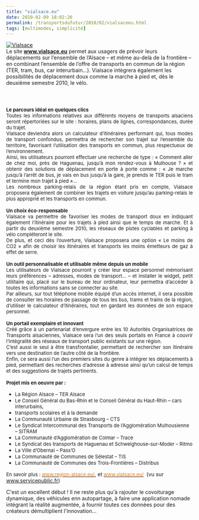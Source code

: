 ```yaml
---
title: "vialsace.eu"
date: 2010-02-09 18:02:26
permalink: /transportsdufutur/2010/02/vialsaceeu.html
tags: [multimodes, simplicité]
---
```


<p><a href="https://gabrielplassat.github.io/transportsdufutur/wp-content/uploads/sites/6/old/6a0120a66d2ad4970b0120a87c1c7e970b-pi.gif"><img alt="Vialsace" border="0" class="asset asset-image at-xid-6a0120a66d2ad4970b0120a87c1c7e970b " src="/wp-content/uploads/sites/6/old/6a0120a66d2ad4970b0120a87c1c7e970b-pi.gif" title="Vialsace" /></a> <br />Le site <strong><span style="text-decoration: underline"><a href="http://www.vialsace.eu" target="_blank">www.vialsace.eu</a></span></strong> permet aux usagers de prévoir leurs déplacements sur l’ensemble de l’Alsace – et même au-delà de la frontière – en combinant l’ensemble de l’offre de transports en commun de la région (TER, tram, bus, car interurbain…). Vialsace intègrera également les possibilités de déplacement doux comme la marche à pied et, dès le deuxième semestre 2010, le vélo.<br /></p> <h1></h1> <div><br /></div> <div align="justify" class="texte"><font size="2"><strong>Le parcours idéal en quelques clics<br /></strong></font></div> <div align="justify" class="texte"><font size="2">Toutes les informations relatives aux différents moyens de transports alsaciens seront répertoriées sur le site : horaires, plans de lignes, correspondances, durée du trajet. <br /></font></div> <div align="justify" class="texte"><font size="2">Vialsace deviendra alors un calculateur d’itinéraires performant qui, tous modes de transport confondus, permettra de rechercher son trajet sur l’ensemble du territoire, favorisant l’utilisation des transports en commun, plus respectueux de l’environnement.</font></div> <div align="justify" class="texte"><font size="2"></font></div>   <!--more-->  <div align="justify" class="texte"><font size="2">Ainsi, les utilisateurs pourront effectuer une recherche de type : « Comment aller de chez moi, près de Haguenau, jusqu’à mon rendez-vous à Mulhouse ? » et obtenir des solutions de déplacement en porte à porte comme : « Je marche jusqu’à l’arrêt de bus, je vais en bus jusqu’à la gare, je prends le TER puis le tram et termine mon trajet à pied »…<br /></font></div> <div align="justify" class="texte"><font size="2">Les nombreux parking-relais de la région étant pris en compte, Vialsace proposera également de combiner les trajets en voiture jusqu’au parking-relais le plus approprié et les transports en commun.</font></div> <div align="justify" class="texte"><font size="2"><br /></font></div> <div align="justify" class="texte"><font size="2"><strong>Un choix éco-responsable</strong></font></div> <div align="justify" class="texte"><font size="2"></font></div> <div align="justify" class="texte"><font size="2">Vialsace va permettre de favoriser les modes de transport doux en indiquant également l’itinéraire pour les trajets à pied ainsi que le temps de marche. Et à partir du deuxième semestre 2010, les réseaux de pistes cyclables et parking à vélo compléteront le site.</font></div> <div align="justify" class="texte"><font size="2"></font></div> <div align="justify" class="texte"><font size="2">De plus, et ceci dès l’ouverture, Vialsace proposera une option « Le moins de CO2 » afin de choisir les itinéraires et transports les moins émetteurs de gaz à effet de serre.</font></div> <div align="justify" class="texte"><font size="2"><br /></font></div> <div align="justify" class="texte"><font size="2"><strong>Un outil personnalisable et utilisable même depuis un mobile</strong></font></div> <div align="justify" class="texte"><font size="2"></font></div> <div align="justify" class="texte"><font size="2">Les utilisateurs de Vialsace pourront y créer leur espace personnel mémorisant leurs préférences – adresses, modes de transport… – et installer le widget, petit utilitaire qui, placé sur le bureau de leur ordinateur, leur permettra d’accéder à toutes les informations sans se connecter au site.<br /></font></div> <div align="justify" class="texte"><font size="2">Par ailleurs, sur tout téléphone mobile équipé d’un accès internet, il sera possible de consulter les horaires de passage de tous les bus, trams et trains de la région, d’utiliser le calculateur d’itinéraires, tout en gardant les données de son espace personnel.</font></div> <div align="justify" class="texte"><font size="2"><br /></font></div> <div align="justify" class="texte"><font size="2"><strong>Un portail exemplaire et innovant<br /></strong></font></div> <div align="justify" class="texte"><font size="2">Créé grâce à un partenariat d’envergure entre les 10 Autorités Organisatrices de Transports alsaciennes, Vialsace sera l’un des seuls portails en France à couvrir l’intégralité des réseaux de transport public existants sur une région.<br /></font></div> <div align="justify" class="texte"><font size="2">C’est aussi le seul à être transfrontalier, permettant de rechercher son itinéraire vers une destination de l’autre côté de la frontière.<br /></font></div> <div align="justify" class="texte"><font size="2">Enfin, ce sera aussi l’un des premiers sites du genre à intégrer les déplacements à pied, permettant des recherches d’adresse à adresse ainsi qu’un calcul de temps et des suggestions de trajets pertinents.</font></div> <div align="justify" class="texte"><font size="2"><br /></font></div> <div align="justify" class="texte"><font size="2"><strong>Projet mis en oeuvre par :</strong></font></div> <div class="texte"> <ul> <li> <div><font size="2">La Région Alsace – TER Alsace</font></div> <li> <div><font size="2">Le Conseil Général du Bas-Rhin et le Conseil Général du Haut-Rhin – cars interurbains,</font></div> <li> <div><font size="2">transports scolaires et à la demande</font></div> <li> <div><font size="2">La Communauté Urbaine de Strasbourg – CTS</font></div> <li> <div><font size="2">Le Syndicat Intercommunal des Transports de l’Agglomération Mulhousienne – SITRAM</font></div> <li> <div><font size="2">La Communauté d’Agglomération de Colmar – Trace</font></div> <li> <div><font size="2">Le Syndicat des transports de Haguenau et Schweighouse-sur-Moder – Ritmo</font></div> <li> <div><font size="2">La Ville d’Obernai – Pass’O</font></div> <li> <div><font size="2">La Communauté de Communes de Sélestat – TIS</font></div> <li> <div><font size="2">La Communauté de Communes des Trois-Frontières – Distribus</font></div></li> </li> </li> </li> </li> </li> </li> </li> </li> </li> </ul> </div> <div><font size="2">En savoir plus : </font><a href="http://www.region-alsace.eu/"><font color="#ec7703" size="2">www.region-alsace.eu/</font></a>, et<font size="2"> </font><a href="http://www.vialsace.eu/"><font color="#ec7703" size="2">www.vialsace.eu/</font></a>  (vu sur <a href="http://www.servicepublic.fr">www.servicepublic.fr</a>)</div> <p>C'est un excellent début ! Il ne reste plus qu'à rajouter le covoiturage dynamique, des véhicules enn autopartage, à faire une application nomade intégrant la réalité augmentée, à fournir toutes ces données pour des créateurs démultiplient l'innovation...<br /></p>

